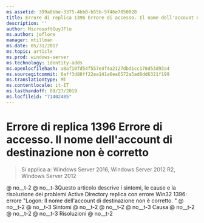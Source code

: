 ```yaml
---
ms.assetid: 399a8bbe-3375-4bb0-b55b-5f46e7050028
title: Errore di replica 1396 Errore di accesso. Il nome dell'account di destinazione non è corretto
description: ''
author: MicrosoftGuyJFlo
ms.author: joflore
manager: mtillman
ms.date: 05/31/2017
ms.topic: article
ms.prod: windows-server
ms.technology: identity-adds
ms.openlocfilehash: a8af10fd54f557e4f4a2127dbd1cc178d53d93a4
ms.sourcegitcommit: 6aff3d88ff22ea141a6ea6572a5ad8dd6321f199
ms.translationtype: MT
ms.contentlocale: it-IT
ms.lasthandoff: 09/27/2019
ms.locfileid: "71402485"
---
```

# <a name="replication-error-1396-logon-failure-the-target-account-name-is-incorrect"></a>Errore di replica 1396 Errore di accesso. Il nome dell'account di destinazione non è corretto

>Si applica a: Windows Server 2016, Windows Server 2012 R2, Windows Server 2012


<developerConceptualDocument xmlns="https://ddue.schemas.microsoft.com/authoring/2003/5" xmlns:xlink="https://www.w3.org/1999/xlink" xmlns:xsi="https://www.w3.org/2001/XMLSchema-instance" xsi:schemaLocation="https://ddue.schemas.microsoft.com/authoring/2003/5 http://clixdevr3.blob.core.windows.net/ddueschema/developer.xsd"> <introduction> @ no__t-2 @ no__t-3<para>Questo articolo descrive i sintomi, le cause e la risoluzione dei problemi Active Directory replica con errore Win32 1396: errore &quot;Logon: Il nome dell'account di destinazione non è corretto. &quot; </para>
    <list class="bullet"> <listItem> @ no__t-2 @ no__t-3<para>
          <link xlink:href="d3a01966-74c9-4c49-ba11-354b9acf7519#BKMK_Symptoms">Sintomi</link>
 @ no__t-2</para>
      </listItem> <listItem> @ no__t-2 @ no__t-3<para>
          <link xlink:href="d3a01966-74c9-4c49-ba11-354b9acf7519#BKMK_Causes">Causa</link>
 @ no__t-2</para>
      </listItem> <listItem> @ no__t-2 @ no__t-3<para>
          <link xlink:href="d3a01966-74c9-4c49-ba11-354b9acf7519#BKMK_Resolutions">Risoluzioni</link>
 @ no__t-2</para>
      </listItem>
    </list>
  </introduction>
  <section address="BKMK_Symptoms">
    <title>Symptoms @ no__t-1 @ no__t-2 @ no__t-3<para />
      <list class="ordered">
<listItem><para>DCDIAG segnala che il test delle repliche Active Directory non è riuscito con l'errore 1396: Errore di accesso: Il nome dell'account di destinazione non è corretto. &quot;</para><code>Testing server: &lt;Site name&gt;&lt;DC Name&gt;
Starting test: Replications
[Replications Check,&lt;DC Name&gt;] A recent replication attempt failed:
From &lt;source DC&gt; to &lt;destination DC&gt;
Naming Context: CN=&lt;DN path of naming context&gt;
<codeFeaturedElement>The replication generated an error (1396):
Logon Failure: The target account name is incorrect.</codeFeaturedElement>
The failure occurred at &lt;date&gt; &lt;time&gt;.
The last success occurred at &lt;date&gt; &lt;time&gt;.
XX failures have occurred since the last success</code></listItem><listItem><para>REPADMIN. EXE indica che l'ultimo tentativo di replica non è riuscito con lo stato 1396.</para><para>I comandi REPADMIN che comunemente citano lo stato 1396 includono ma non sono limitati a:</para><table xmlns:caps="https://schemas.microsoft.com/build/caps/2013/11"><tbody><tr><TD><list class="bullet"><listItem><para>REPADMIN/ADD</para></listItem><listItem><para>REPADMIN/REPLSUM.</para></listItem><listItem><para>REPADMIN/REHOST</para></listItem><listItem><para>REPADMIN/SHOWVECTOR/LATENCY</para></listItem></list></TD><TD><list class="bullet"><listItem><para>REPADMIN/SHOWREPS</para></listItem><listItem><para>REPADMIN/SHOWREPL</para></listItem><listItem><para>REPADMIN /SYNCALL</para></listItem></list></TD></tr></tbody></table><para>Esempio di output di &quot;REPADMIN/SHOWREPS @ no__t-1 che illustra la replica in ingresso da CONTOSO-DC2 a CONTOSO-DC1 con errore &quot;Logon: Il nome dell'account di destinazione non è corretto. di seguito è riportato un errore &quot;:</para><code>Default-First-Site-NameCONTOSO-DC1
DSA Options: IS_GC 
Site Options: (none)
DSA object GUID: b6dc8589-7e00-4a5d-b688-045aef63ec01
DSA invocationID: b6dc8589-7e00-4a5d-b688-045aef63ec01
==== INBOUND NEIGHBORS ======================================
DC=contoso,DC=com
Default-First-Site-NameCONTOSO-DC2 via RPC
DSA object GUID: 74fbe06c-932c-46b5-831b-af9e31f496b2
Last attempt @ &lt;date&gt; &lt;time&gt; failed, <codeFeaturedElement>result 1396 (0x574):
Logon Failure: The target account name is incorrect.</codeFeaturedElement>
&lt;#&gt; consecutive failure(s).
Last success @ &lt;date&gt; &lt;time&gt;.
</code></listItem><listItem><para>Il comando <ui>Replicate Now</ui> in Active Directory Sites and Services restituisce un errore &quot;Logon: Il nome dell'account di destinazione non è corretto. &quot;</para><para>Facendo clic con il pulsante destro del mouse sull'oggetto connessione da un controller di dominio di origine e scegliendo <ui>Replica ora</ui> non riesce con errore &quot;Logon: Il nome dell'account di destinazione non è corretto. &quot; Di seguito è riportato il messaggio di errore su schermo:</para><para>Testo del titolo della finestra di dialogo:</para><para>Esegui replica ora</para><para>Testo del messaggio di dialogo: </para><para>Si è verificato il seguente errore durante il tentativo di sincronizzare il contesto dei nomi @no__t-percorso DNS 0partition @ no__t-1 dal controller di dominio &lt;source DC @ no__t-3 al controller di dominio &lt;destination DC @ no__t-5: Errore di accesso: Il nome dell'account di destinazione non è corretto. Questa operazione non continuerà. </para></listItem><listItem><para>Gli eventi NTDS KCC, NTDS General o Microsoft-Windows-ActiveDirectory DomainService con lo stato 1396 vengono registrati nel registro dei servizi directory Visualizzatore eventi.</para><para>Active Directory eventi che comunemente citano lo stato 1396 includono ma non sono limitati a:</para><table xmlns:caps="https://schemas.microsoft.com/build/caps/2013/11"><thead><tr><TD><para>ID evento</para></TD><TD><para>Origine evento</para></TD><TD><para>Stringa dell'evento</para></TD></tr></thead><tbody><tr><TD><para>1125</para></TD><TD><para>Microsoft-Windows-ActiveDirectory_DomainService</para></TD><TD><para>Il Installazione guidata di Active Directory Domain Services (Dcpromo) non è riuscito a stabilire una connessione con il controller di dominio seguente.</para></TD></tr><tr><TD><para>1645</para><para>Questo evento elenca il nome SPN in tre parti.</para></TD><TD><para>Replica NTDS</para></TD><TD><para>Impossibile eseguire una chiamata di procedura remota (RPC) autenticata verso un altro controller di dominio. Il nome principale del servizio (SPN) per il controller di dominio di destinazione non è registrato nel controller di dominio Centro distribuzione chiavi (KDC) che risolve il nome SPN.</para></TD></tr><tr><TD><para>1655</para></TD><TD><para>Microsoft-Windows-ActiveDirectory_DomainService</para></TD><TD><para>Active Directory Domain Services ha tentato di comunicare con il catalogo globale seguente e i tentativi non sono riusciti.</para></TD></tr><tr><TD><para>2847</para></TD><TD><para>Microsoft-Windows-ActiveDirectory_DomainService</para></TD><TD><para>Il controllo di coerenza informazioni ha individuato una connessione di replica per il servizio directory di sola lettura locale e ha tentato di aggiornarlo in remoto nell'istanza del servizio directory seguente. Operazione non riuscita. Verrà eseguito un nuovo tentativo.</para></TD></tr><tr><TD><para>1925</para></TD><TD><para>NTDS KCC</para></TD><TD><para>Non è riuscito il tentativo di stabilire un collegamento di replica per la partizione di directory scrivibile.</para></TD></tr><tr><TD><para>1926</para></TD><TD><para>NTDS KCC</para></TD><TD><para>Il tentativo di stabilire un collegamento di replica per una partizione di directory di sola lettura con i seguenti parametri non è riusciti.</para></TD></tr><tr><TD><para>5781</para></TD><TD><para>NETLOGON</para></TD><TD><para> Il server non è in grado di registrare il nome in DNS.</para></TD></tr></tbody></table></listItem><listItem><para>DCPROMO ha esito negativo e viene visualizzato un errore sullo schermo</para><para>Testo del titolo della finestra di dialogo:</para><para>Installazione Active Directory non riuscita</para><para>Testo del messaggio di dialogo:</para><para>Operazione non riuscita. Motivo: Il servizio directory non è riuscito a creare l'oggetto server per CN = NTDS Settings, CN = ServerBeingPromoted, CN = Servers, CN = site, CN = Sites, CN = Configuration, DC = contoso, DC = com nel server ReplicationSourceDC.contoso.com. </para><para>Verificare che le credenziali di rete fornite dispongano di diritti di accesso sufficienti per aggiungere una replica. </para><para>
Errore &quot;Logon: Il nome dell'account di destinazione non è corretto. &quot;</para><para>In questo caso, l'ID evento 1645, 1168 e 1125 viene registrato sul server che viene innalzato di più.</para></listItem><listItem><para>Eseguire il mapping di un'unità usando <embeddedLabel>net use</embeddedLabel>:</para><code>C:&gt;net use z: &lt;server_name&gt;c$
System error 1396 has occurred.
Logon Failure: The target account name is incorrect.</code><para>In questo caso, il server può anche registrare l'ID evento 333 nel registro eventi di sistema e usare una quantità elevata di memoria virtuale per un'applicazione, ad esempio SQL Server.</para></listItem><listItem><para>L'ora del controller di dominio non è corretta.</para></listItem><listItem><para>Il KDC non viene avviato in un RODC dopo un ripristino dell'account krbtgt per il RODC, che è stato eliminato. Ad esempio, dopo un ripristino, viene visualizzato l'errore 1396. </para><para>
L'ID evento 1645 è registrato nel controller di sola lettura. </para><para>
Dcdiag genera inoltre un errore che indica che non è possibile aggiornare l'account krbtgt RODC. </para></listItem>
</list>
    </content>
  </section>
  <section address="BKMK_Causes">
    <title>Causes @ no__t-1 @ no__t-2 @ no__t-3<para />
      <list class="ordered">
        <listItem>
          <para>Il nome SPN non esiste nel catalogo globale cercato dal KDC per conto del client che tenta di eseguire l'autenticazione tramite Kerberos.</para>
          <para>Nel contesto della replica Active Directory, il client Kerberos è il controller di dominio di destinazione, il KDC che esegue la ricerca SPN è probabilmente il controller di dominio di destinazione, ma potrebbe essere un controller di dominio remoto.</para>
        </listItem>
        <listItem>
          <para>L'account utente o del servizio che deve contenere il nome dell'entità servizio da cercare non esiste nel catalogo globale cercato dal KDC per conto del controller di dominio di destinazione che tenta di eseguire la replica.</para>
          <para>Nel contesto della replica Active Directory, l'account del computer del controller di dominio di origine non esiste nel catalogo globale cercato dal controller di dominio per conto del controller di dominio di destinazione che esegue la replica in ingresso.</para>
        </listItem>
        <listItem>
          <para>Il controller di dominio di destinazione non dispone di un segreto LSA per il dominio del controller di dominio di origine.</para>
        </listItem>
        <listItem>
          <para>Il nome SPN da cercare esiste in un account computer diverso da quello del controller di dominio di origine.</para>
        </listItem>
      </list>
    </content>
  </section>
  <section address="BKMK_Resolutions">
    <title>Resolutions @ no__t-1 @ no__t-2 @ no__t-3 @ no__t-4 @ no__t-5<para>Controllare il registro eventi del servizio directory nel controller di dominio di destinazione per l'evento di replica NTDS 1645 e tenere presente quanto segue:</para>
          <para>Nome del controller di dominio di destinazione</para>
          <para>Nome SPN cercato (GUID E3514235-4B06-11D1-AB04-00C04FC2DCD2/&lt;object per i controller di dominio di origine NTDS Settings Object @ no__t-1 @ no__t-2 @ no__t-3target Domain @ no__t-4Amp; gt;. &amp;Amp; lt; TLD @ no__t-6Amp; gt; @ &lt;target dominio @ no__t-8. &lt;tld @ no__t-10</para>
          <para>KDC utilizzato dal controller di dominio di destinazione</para>
        </listItem>
        <listItem>
          <para>Dalla console del KDC identificato nel passaggio 1, digitare: </para>
          <code>nltest /dsgetdc &lt;forest root DNS domain name &gt; /gc</code>
          <para>Eseguire il test di NLTEST Locator immediatamente dopo un tentativo di replica che ha esito negativo con l'errore 1396 sul controller di dominio di destinazione. </para>
          <para>Questo dovrebbe identificare il GC con cui il KDC esegue ricerche SPN. </para>
          <para>Il GC cercato dal KDC può anche essere acquisito in Microsoft-Windows-ActiveDirectory DomainService evento 1655.</para>
        </listItem>
        <listItem>
          <para>Cercare il nome SPN individuato nel passaggio 1 nel catalogo globale individuato nel passaggio 2.</para>
          <code>C:&gt;repadmin /showattr Server_Name DC=corp,DC=contoso,dc=com &lt;GC used by KDC&gt; &lt;DN path of forest root domain&gt; /filter:&quot;(serviceprincipalname=&lt;SPN cited in the NTDS Replication event 1645&gt;)&quot; /gc /subtree /atts:cn,serviceprincipalname</code>
          <para>O</para>
          <code>C:&gt;dsquery * forestroot -scope subtree -filter &quot;(serviceprincipalname=E3514235-4B06-11D1-AB04-00C04FC2DCD2/65cead9f-4949-46a3-a49a-f1fbfe13d2b3*)&quot; -attr * -s Server_Name.europe.corp.contoso.com</code>
          <para>Verificare che l'oggetto host per il nome SPN esista.</para>
          <para>Verificare il percorso DN per l'oggetto host, incluso il fatto che l'oggetto sia stato modificato da CNF/conflitto o che si trovi nel contenitore Lost and found.</para>
          <para>Verificare che il controller di dominio di origine Active Directory nome SPN di replica sia registrato solo nell'account del computer controller di dominio di origine.</para>
          <para>Se il nome SPN della replica è mancante, determinare se il controller di dominio di origine ha registrato il nome SPN e se il nome SPN non è presente nel GC utilizzato dal KDC a causa di una latenza di replica semplice o di un errore di replica.</para>
        </listItem>
        <listItem>
          <para>Verificare lo stato di integrità e di attendibilità del canale sicuro.</para>
        </listItem>
      </list>
    </content>
  </section>
  <relatedTopics> @ no__t-1 @ no__t-2Troubleshooting Active Directory operazioni che hanno esito negativo con errore 1396: Errore di accesso: Il nome dell'account di destinazione non è corretto. </linkText>
      <linkUri><a href="https://support.microsoft.com/kb/2183411/en-gb" data-raw-source="https://support.microsoft.com/kb/2183411/en-gb">https://support.microsoft.com/kb/2183411/en-gb</a></linkUri>
    </externalLink>
  </relatedTopics> @ no__t-6


